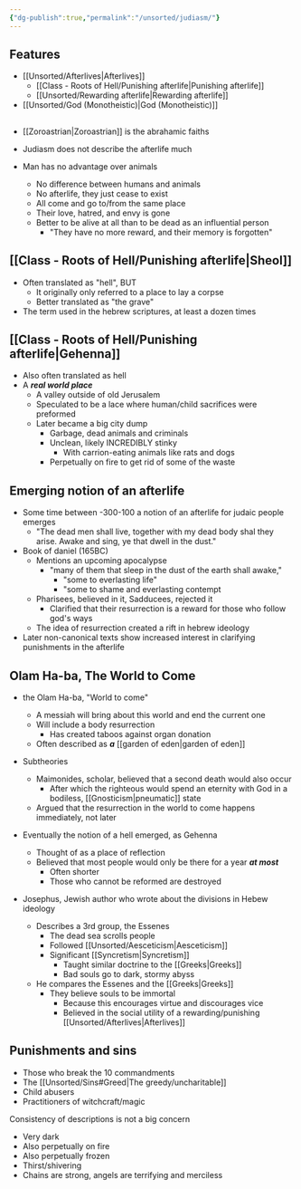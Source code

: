 ```yaml
---
{"dg-publish":true,"permalink":"/unsorted/judiasm/"}
---
```



## Features
- [[Unsorted/Afterlives\|Afterlives]]
	- [[Class - Roots of Hell/Punishing afterlife\|Punishing afterlife]]
	- [[Unsorted/Rewarding afterlife\|Rewarding afterlife]]
- [[Unsorted/God (Monotheistic)\|God (Monotheistic)]]

##


 - [[Zoroastrian\|Zoroastrian]] is the abrahamic faiths
- Judiasm does not describe the afterlife much


- Man has no advantage over animals
	- No difference between humans and animals
	- No afterlife, they just cease to exist
	- All come and go to/from the same place
	- Their love, hatred, and envy is gone
	- Better to be alive at all than to be dead as an influential person
		- "They have no more reward, and their memory is forgotten"

## [[Class - Roots of Hell/Punishing afterlife\|Sheol]]
- Often translated as "hell", BUT
	- It originally only referred to a place to lay a corpse
	- Better translated as "the grave"
- The term used in the hebrew scriptures, at least a dozen times

## [[Class - Roots of Hell/Punishing afterlife\|Gehenna]]
- Also often translated as hell
- A ***real world place***
	- A valley outside of old Jerusalem
	- Speculated to be a lace where human/child sacrifices were preformed
	- Later became a big city dump
		- Garbage, dead animals and criminals
		- Unclean, likely INCREDIBLY stinky
			- With carrion-eating animals like rats and dogs
		- Perpetually on fire to get rid of some of the waste

## Emerging notion of an afterlife
- Some time between -300-100 a notion of an afterlife for judaic people emerges
	- "The dead men shall live, together with my dead body shal they arise. Awake and sing, ye that dwell in the dust."
- Book of daniel (165BC)
	- Mentions an upcoming apocalypse
		- "many of them that sleep in the dust of the earth shall awake,"
			- "some to everlasting life"
			- "some to shame and everlasting contempt
	- Pharisees, believed in it, Sadducees, rejected it
		- Clarified that their resurrection is a reward for those who follow god's ways
	- The idea of resurrection created a rift in hebrew ideology
- Later non-canonical texts show increased interest in clarifying punishments in the afterlife



## Olam Ha-ba, The World to Come
- the Olam Ha-ba, "World to come"
	- A messiah will bring about this world and end the current one
	- Will include a body resurrection
		- Has created taboos against organ donation
	- Often described as ***a*** [[garden of eden\|garden of eden]]
- Subtheories
	- Maimonides, scholar, believed that a second death would also occur
		- After which the righteous would spend an eternity with God in a bodiless, [[Gnosticism\|pneumatic]] state
	- Argued that the resurrection in the world to come happens immediately, not later


- Eventually the notion of a hell emerged, as Gehenna
	- Thought of as a place of reflection
	- Believed that most people would only be there for a year ***at most***
		- Often shorter
		- Those who cannot be reformed are destroyed


- Josephus, Jewish author who wrote about the divisions in Hebew ideology
	- Describes a 3rd group, the Essenes
		- The dead sea scrolls people
		- Followed [[Unsorted/Aesceticism\|Aesceticism]]
		- Significant [[Syncretism\|Syncretism]]
			- Taught similar doctrine to the [[Greeks\|Greeks]]
			- Bad souls go to dark, stormy abyss
	- He compares the Essenes and the [[Greeks\|Greeks]]
		- They believe souls to be immortal
			- Because this encourages virtue and discourages vice
			- Believed in the social utility of a rewarding/punishing [[Unsorted/Afterlives\|Afterlives]]



## Punishments and sins
- Those who break the 10 commandments
- The [[Unsorted/Sins#Greed\|The greedy/uncharitable]]
- Child abusers
- Practitioners of witchcraft/magic

Consistency of descriptions is not a big concern
- Very dark
- Also perpetually on fire
- Also perpetually frozen
- Thirst/shivering
- Chains are strong, angels are terrifying and merciless